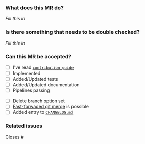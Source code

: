 ### What does this MR do?
_Fill this in_

### Is there something that needs to be double checked?
<!-- Is there something a reviewer should be aware of or needs to be discussed? -->
_Fill this in_

### Can this MR be accepted?

- [ ] I've read [`contribution guide`](../../CONTRIBUTING.md)
- [ ] Implemented <!-- Break down the list of new features if possible -->
- [ ] Added/Updated tests
- [ ] Added/Updated documentation
- [ ] Pipelines passing <!-- please check for new warnings -->
<!-- change all occurences of <branch> for your branch name and uncomment
   - [ ] [![Build Status](https://gitlab.dune-project.org/copasi/dune-copasi/badges/<branch>/pipeline.svg)](https://gitlab.dune-project.org/copasi/dune-copasi/pipelines)
   - [ ] [![Build Status](https://travis-ci.org/dune-copasi/dune-copasi.svg?branch=<branch>)](https://travis-ci.org/dune-copasi/dune-copasi/branches)
   - [ ] [https://ci.appveyor.com/api/projects/status/e7w7u5dt50kue5sb/branch/<branch>?svg=true](https://ci.appveyor.com/api/projects/status/e7w7u5dt50kue5sb/branch/<branch>?svg=true)
 -->
- [ ] Delete branch option set <!-- unless there's a good reason -->
- [ ] [Fast-forwaded git merge](https://ariya.io/2013/09/fast-forward-git-merge) is possible
   <!-- If fast-forward git merge is not possible, rebase this branch onto the
      target branch (e.g. master). If you do not know how to do it, ask
      maintainer's help or try it out by yourself (just try to keep a copy of
      your changes somewhere else since rebasing changes history and things can
      get messy for newcomers) -->
- [ ] Added entry to [`CHANGELOG.md`](../../CHANGELOG.md)

### Related issues

<!-- For automatic closing, do not forget the commas between issue numbers-->
Closes #

<!--
PLEASE READ THIS!

A Merge Request should be associated to a certain task or issue.
Its changes are supposed to be merged into the master branch.

Briefly explain __how__ you achieved the proposal of the task.
MR are supposed to evolve with code.

IMPORTANT: Make sure to set the merge request as Work In Progress (WIP) or Draft
until you want to get the MR to be reviewed by a mantainer.

It is not necessary to fill everything while the MR is in WIP. Feel free to fill
the required information as you get the feature ready by editing the initial
post.
-->

